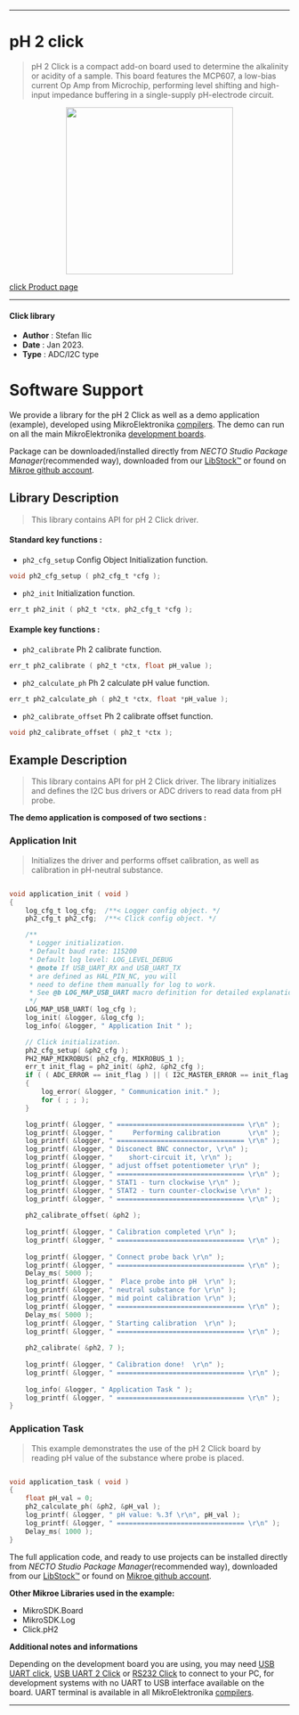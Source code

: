 
---
# pH 2 click

> pH 2 Click is a compact add-on board used to determine the alkalinity or acidity of a sample. This board features the MCP607, a low-bias current Op Amp from Microchip, performing level shifting and high-input impedance buffering in a single-supply pH-electrode circuit.

<p align="center">
  <img src="https://download.mikroe.com/images/click_for_ide/ph2_click.png" height=300px>
</p>

[click Product page](https://www.mikroe.com/ph-2-click)

---


#### Click library

- **Author**        : Stefan Ilic
- **Date**          : Jan 2023.
- **Type**          : ADC/I2C type


# Software Support

We provide a library for the pH 2 Click
as well as a demo application (example), developed using MikroElektronika
[compilers](https://www.mikroe.com/necto-studio).
The demo can run on all the main MikroElektronika [development boards](https://www.mikroe.com/development-boards).

Package can be downloaded/installed directly from *NECTO Studio Package Manager*(recommended way), downloaded from our [LibStock&trade;](https://libstock.mikroe.com) or found on [Mikroe github account](https://github.com/MikroElektronika/mikrosdk_click_v2/tree/master/clicks).

## Library Description

> This library contains API for pH 2 Click driver.

#### Standard key functions :

- `ph2_cfg_setup` Config Object Initialization function.
```c
void ph2_cfg_setup ( ph2_cfg_t *cfg );
```

- `ph2_init` Initialization function.
```c
err_t ph2_init ( ph2_t *ctx, ph2_cfg_t *cfg );
```

#### Example key functions :

- `ph2_calibrate` Ph 2 calibrate function.
```c
err_t ph2_calibrate ( ph2_t *ctx, float pH_value );
```

- `ph2_calculate_ph` Ph 2 calculate pH value function.
```c
err_t ph2_calculate_ph ( ph2_t *ctx, float *pH_value );
```

- `ph2_calibrate_offset` Ph 2 calibrate offset function.
```c
void ph2_calibrate_offset ( ph2_t *ctx );
```

## Example Description

> This library contains API for pH 2 Click driver. 
The library initializes and defines the I2C bus drivers or 
ADC drivers to read data from pH probe.

**The demo application is composed of two sections :**

### Application Init

> Initializes the driver and performs offset calibration, 
as well as calibration in pH-neutral substance.

```c

void application_init ( void )
{
    log_cfg_t log_cfg;  /**< Logger config object. */
    ph2_cfg_t ph2_cfg;  /**< Click config object. */

    /** 
     * Logger initialization.
     * Default baud rate: 115200
     * Default log level: LOG_LEVEL_DEBUG
     * @note If USB_UART_RX and USB_UART_TX 
     * are defined as HAL_PIN_NC, you will 
     * need to define them manually for log to work. 
     * See @b LOG_MAP_USB_UART macro definition for detailed explanation.
     */
    LOG_MAP_USB_UART( log_cfg );
    log_init( &logger, &log_cfg );
    log_info( &logger, " Application Init " );

    // Click initialization.
    ph2_cfg_setup( &ph2_cfg );
    PH2_MAP_MIKROBUS( ph2_cfg, MIKROBUS_1 );
    err_t init_flag = ph2_init( &ph2, &ph2_cfg );
    if ( ( ADC_ERROR == init_flag ) || ( I2C_MASTER_ERROR == init_flag ) )
    {
        log_error( &logger, " Communication init." );
        for ( ; ; );
    }

    log_printf( &logger, " ================================ \r\n" );
    log_printf( &logger, "     Performing calibration       \r\n" );
    log_printf( &logger, " ================================ \r\n" );
    log_printf( &logger, " Disconect BNC connector, \r\n" );
    log_printf( &logger, "    short-circuit it, \r\n" );
    log_printf( &logger, " adjust offset potentiometer \r\n" );
    log_printf( &logger, " ================================ \r\n" );
    log_printf( &logger, " STAT1 - turn clockwise \r\n" );
    log_printf( &logger, " STAT2 - turn counter-clockwise \r\n" );
    log_printf( &logger, " ================================ \r\n" );
    
    ph2_calibrate_offset( &ph2 );
    
    log_printf( &logger, " Calibration completed \r\n" );
    log_printf( &logger, " ================================ \r\n" );
    
    log_printf( &logger, " Connect probe back \r\n" );
    log_printf( &logger, " ================================ \r\n" );
    Delay_ms( 5000 );
    log_printf( &logger, "  Place probe into pH  \r\n" );
    log_printf( &logger, " neutral substance for \r\n" );
    log_printf( &logger, " mid point calibration \r\n" );
    log_printf( &logger, " ================================ \r\n" );
    Delay_ms( 5000 );
    log_printf( &logger, " Starting calibration  \r\n" );
    log_printf( &logger, " ================================ \r\n" );  
    
    ph2_calibrate( &ph2, 7 );
    
    log_printf( &logger, " Calibration done!  \r\n" );
    log_printf( &logger, " ================================ \r\n" ); 
    
    log_info( &logger, " Application Task " );
    log_printf( &logger, " ================================ \r\n" ); 
}

```

### Application Task

> This example demonstrates the use of the pH 2 Click board by 
reading pH value of the substance where probe is placed.

```c

void application_task ( void ) 
{
    float pH_val = 0;
    ph2_calculate_ph( &ph2, &pH_val );
    log_printf( &logger, " pH value: %.3f \r\n", pH_val );
    log_printf( &logger, " ================================ \r\n" ); 
    Delay_ms( 1000 );
}

```


The full application code, and ready to use projects can be installed directly from *NECTO Studio Package Manager*(recommended way), downloaded from our [LibStock&trade;](https://libstock.mikroe.com) or found on [Mikroe github account](https://github.com/MikroElektronika/mikrosdk_click_v2/tree/master/clicks).

**Other Mikroe Libraries used in the example:**

- MikroSDK.Board
- MikroSDK.Log
- Click.pH2

**Additional notes and informations**

Depending on the development board you are using, you may need
[USB UART click](https://www.mikroe.com/usb-uart-click),
[USB UART 2 Click](https://www.mikroe.com/usb-uart-2-click) or
[RS232 Click](https://www.mikroe.com/rs232-click) to connect to your PC, for
development systems with no UART to USB interface available on the board. UART
terminal is available in all MikroElektronika
[compilers](https://shop.mikroe.com/compilers).

---
